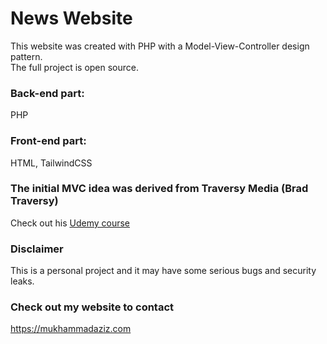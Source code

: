 # News Website
This website was created with PHP with a Model-View-Controller design pattern. <br>
The full project is open source.

### Back-end part:
PHP
### Front-end part:
HTML, TailwindCSS

### The initial MVC idea was derived from Traversy Media (Brad Traversy)
Check out his <a href = "https://www.udemy.com/course/object-oriented-php-mvc/">Udemy course</a>

### Disclaimer 
This is a personal project and it may have some serious bugs and security leaks.

### Check out my website to contact
https://mukhammadaziz.com
